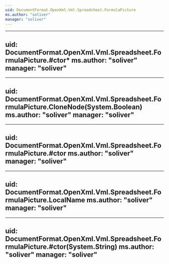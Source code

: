 ```yaml
---
uid: DocumentFormat.OpenXml.Vml.Spreadsheet.FormulaPicture
ms.author: "soliver"
manager: "soliver"
---
```


---
uid: DocumentFormat.OpenXml.Vml.Spreadsheet.FormulaPicture.#ctor*
ms.author: "soliver"
manager: "soliver"
---

---
uid: DocumentFormat.OpenXml.Vml.Spreadsheet.FormulaPicture.CloneNode(System.Boolean)
ms.author: "soliver"
manager: "soliver"
---

---
uid: DocumentFormat.OpenXml.Vml.Spreadsheet.FormulaPicture.#ctor
ms.author: "soliver"
manager: "soliver"
---

---
uid: DocumentFormat.OpenXml.Vml.Spreadsheet.FormulaPicture.LocalName
ms.author: "soliver"
manager: "soliver"
---

---
uid: DocumentFormat.OpenXml.Vml.Spreadsheet.FormulaPicture.#ctor(System.String)
ms.author: "soliver"
manager: "soliver"
---

